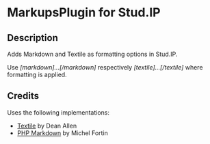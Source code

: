 # MarkupsPlugin for Stud.IP

## Description

Adds Markdown and Textile as formatting options in Stud.IP.

Use *[markdown]...[/markdown]* respectively *[textile]...[/textile]* where
formatting is applied.

## Credits

Uses the following implementations:

- [Textile](http://textile.thresholdstate.com/) by Dean Allen
- [PHP Markdown](http://michelf.com/projects/php-markdown/) by Michel Fortin
